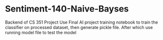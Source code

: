 # Sentiment-140-Naive-Bayses
Backend of CS 351 Project
Use Final AI project training notebook to train the classifier on processed dataset, then generate pickle file.
After which use running model file to test the model
